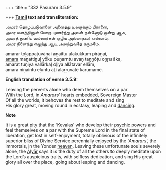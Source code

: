 +++
title = "332 Pasuram 3.5.9"

+++
**[Tamil](/definition/tamil#history "show Tamil definitions") text and transliteration:**

அமரர் தொழப்படுவானை அனைத்து உலகுக்கும் பிரானை,  
அமர மனத்தினுள் யோகு புணர்ந்து அவன் தன்னோடு ஒன்று ஆக,  
அமரத் துணிய வல்லார்கள் ஒழிய அல்லாதவர் எல்லாம்,  
அமர நினைந்து எழுந்து ஆடி அலற்றுவதே கருமமே.

amarar toḻappaṭuvāṉai aṉaittu ulakukkum pirāṉai,  
[amara](/definition/amara#history "show amara definitions") maṉattiṉuḷ yōku puṇarntu avaṉ taṉṉōṭu oṉṟu āka,  
amarat tuṇiya vallārkaḷ oḻiya allātavar ellām,  
amara niṉaintu eḻuntu āṭi alaṟṟuvatē karumamē.

**English translation of verse 3.5.9:**

Leaving the perverts alone who deem themselves on a par  
With the Lord, in *Amarars*’ hearts embedded, Sovereign Master  
Of all the worlds, it behoves the rest to meditate and sing  
His glory great, moving round in ecstasy, leaping and [dancing](/definition/dancing#history "show dancing definitions").

**Note**

It is a great pity that the ‘Kevalas’ who develop their psychic powers and feel themselves on a par with the Supreme Lord in the final state of liberation, get lost in self-enjoyment, totally oblivious of the infinitely superior bliss of Divine Service perennially enjoyed by the ‘*Amarars*’, the immortals, in the Yonder [heaven](/definition/heaven#history "show heaven definitions"). Leaving these unfortunate souls severely alone, the [Āḻvār](/definition/aḻvar#vaishnavism "show Āḻvār definitions") says it is the duty of all the others to deeply meditate upon the Lord’s auspicious traits, with selfless dedication, and sing His great glory all over the place, going about leaping and dancing.


